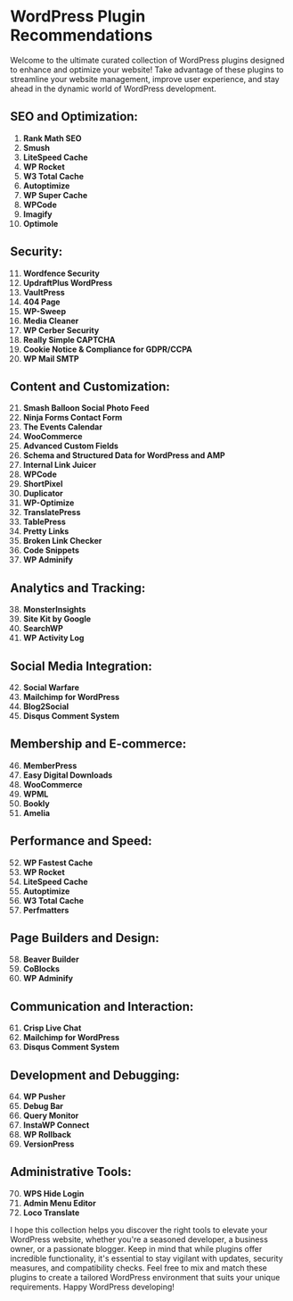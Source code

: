 # WordPress Plugin Recommendations

Welcome to the ultimate curated collection of WordPress plugins designed to enhance and optimize your website! Take advantage of these plugins to streamline your website management, improve user experience, and stay ahead in the dynamic world of WordPress development.

## SEO and Optimization:
1. **Rank Math SEO**
2. **Smush**
3. **LiteSpeed Cache**
4. **WP Rocket**
5. **W3 Total Cache**
6. **Autoptimize**
7. **WP Super Cache**
8. **WPCode**
9. **Imagify**
10. **Optimole**

## Security:
11. **Wordfence Security**
12. **UpdraftPlus WordPress**
13. **VaultPress**
14. **404 Page**
15. **WP-Sweep**
16. **Media Cleaner**
17. **WP Cerber Security**
18. **Really Simple CAPTCHA**
19. **Cookie Notice & Compliance for GDPR/CCPA**
20. **WP Mail SMTP**

## Content and Customization:
21. **Smash Balloon Social Photo Feed**
22. **Ninja Forms Contact Form**
23. **The Events Calendar**
24. **WooCommerce**
25. **Advanced Custom Fields**
26. **Schema and Structured Data for WordPress and AMP**
27. **Internal Link Juicer**
28. **WPCode**
29. **ShortPixel**
30. **Duplicator**
31. **WP-Optimize**
32. **TranslatePress**
33. **TablePress**
34. **Pretty Links**
35. **Broken Link Checker**
36. **Code Snippets**
37. **WP Adminify**

## Analytics and Tracking:
38. **MonsterInsights**
39. **Site Kit by Google**
40. **SearchWP**
41. **WP Activity Log**

## Social Media Integration:
42. **Social Warfare**
43. **Mailchimp for WordPress**
44. **Blog2Social**
45. **Disqus Comment System**

## Membership and E-commerce:
46. **MemberPress**
47. **Easy Digital Downloads**
48. **WooCommerce**
49. **WPML**
50. **Bookly**
51. **Amelia**

## Performance and Speed:
52. **WP Fastest Cache**
53. **WP Rocket**
54. **LiteSpeed Cache**
55. **Autoptimize**
56. **W3 Total Cache**
57. **Perfmatters**

## Page Builders and Design:
58. **Beaver Builder**
59. **CoBlocks**
60. **WP Adminify**

## Communication and Interaction:
61. **Crisp Live Chat**
62. **Mailchimp for WordPress**
63. **Disqus Comment System**

## Development and Debugging:
64. **WP Pusher**
65. **Debug Bar**
66. **Query Monitor**
67. **InstaWP Connect**
68. **WP Rollback**
69. **VersionPress**

## Administrative Tools:
70. **WPS Hide Login**
71. **Admin Menu Editor**
72. **Loco Translate**

I hope this collection helps you discover the right tools to elevate your WordPress website, whether you're a seasoned developer, a business owner, or a passionate blogger. Keep in mind that while plugins offer incredible functionality, it's essential to stay vigilant with updates, security measures, and compatibility checks. Feel free to mix and match these plugins to create a tailored WordPress environment that suits your unique requirements. Happy WordPress developing!
